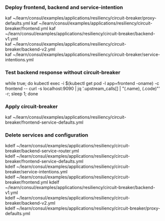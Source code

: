 ### Deploy frontend, backend and service-intention
kaf ~/learn/consul/examples/applications/resiliency/circuit-breaker/proxy-defaults.yml
kaf ~/learn/consul/examples/applications/resiliency/circuit-breaker/frontend.yml
kaf ~/learn/consul/examples/applications/resiliency/circuit-breaker/backend-v1.yml  
kaf ~/learn/consul/examples/applications/resiliency/circuit-breaker/backend-v2.yml  
kaf ~/learn/consul/examples/applications/resiliency/circuit-breaker/service-intentions.yml  


### Test backend response without circuit-breaker
while true; do kubectl exec -i $(kubectl get pod -l app=frontend -oname) -c frontend -- curl -s localhost:9090 | jq '.upstream_calls[] | "\(.name), \(.code)"' -r; sleep 1; done

### Apply circuit-breaker
kaf ~/learn/consul/examples/applications/resiliency/circuit-breaker/frontend-service-defaults.yml  


### Delete services and configuration
kdelf ~/learn/consul/examples/applications/resiliency/circuit-breaker/backend-service-router.yml  
kdelf ~/learn/consul/examples/applications/resiliency/circuit-breaker/frontend-service-defaults.yml  
kdelf ~/learn/consul/examples/applications/resiliency/circuit-breaker/service-intentions.yml  
kdelf ~/learn/consul/examples/applications/resiliency/circuit-breaker/frontend.yml
kdelf ~/learn/consul/examples/applications/resiliency/circuit-breaker/backend-v1.yml  
kdelf ~/learn/consul/examples/applications/resiliency/circuit-breaker/backend-v2.yml  
kdelf ~/learn/consul/examples/applications/resiliency/circuit-breaker/proxy-defaults.yml

